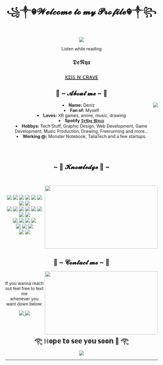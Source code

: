 <body>
  <center>
<h1 align="center">꧁༒☬𝓦𝓮𝓵𝓬𝓸𝓶𝓮 𝓽𝓸 𝓶𝔂 𝓟𝓻𝓸𝓯𝓲𝓵𝓮☬༒꧂</h1>
<br>
<div align="center">
<!-- <a href="https://discord.com/users/202740603790819328" > -->
 <img src="https://media1.giphy.com/media/eWODUP1UxnzGM/giphy.gif?cid=ecf05e47hecdfpwfsm5xuuvprejd8l8qm5wqm8rg035fy916&ep=v1_gifs_search&rid=giphy.gif&ct=g"  />
  <br>
  <p>Listen while reading</p>
  <p style="font-size:22px;">𝕯𝖊𝕹𝖞𝖝</p>
<p><a style="font-size:20px;" href="https://open.spotify.com/track/55phMMJiqMhc3IRlJvERPD?si=06b0919c5f134bd2">ᴋɪꜱꜱ ɴ ᴄʀᴀᴠᴇ</a><p>
<h2 align="center"> 🌠 ~ 𝓐𝓫𝓸𝓾𝓽 𝓶𝓮 ~ 🌠 </h2>
  <div align="center">
<img src="https://media.tenor.com/3OGmmJGewX4AAAAC/eyvallah-eyv.gif" align="right">
  </div>
<li>
 <b>Name:</b> Deniz
</li>
<li>
<b>Fan of:</b> Myself
</li>
<li>
<b>Loves:</b> XR games, anime, music, drawing
</li>
<li>
<b>Spotify</b> <a href="https://open.spotify.com/artist/47ZBZVm19GxKldrBG5Yno8?si=3I6KFOVATGmnl0dUEQo3yQ">𝕯𝖊𝕹𝖞𝖝 𝕸𝖚𝖘𝖎𝖈</a>
</li>
<li>
<b>Hobbys:</b> Tech Stuff, Graphic Design, Web Development, Game Development, Music Production, Drawing, Freerunning and more...
</li>
<li>
<b>Working @:</b> Monster Notebook, TaliaTech and a few startups.
</li>
<br><br><br>
</div>
<div>
<h2 align="center">            ~ 📇 𝓚𝓷𝓸𝔀𝓵𝓮𝓭𝓰𝓮 📇 ~</h2>
 <br>
<p>
  <div align="center">
<img src="https://media.tenor.com/6SVxuCbl2YIAAAAC/recep-ivedik-recep-sihir.gif" align="right" width="373.5px" height="208.5px">
  </div>
</div>
<div>
  <br>
  <p align="center">
    <img src="https://img.shields.io/badge/c-%2300599C.svg?style=for-the-badge&logo=c&logoColor=white"/>
    <img src="https://img.shields.io/badge/-Arduino-00979D?style=for-the-badge&logo=Arduino&logoColor=white"/>
    <img src="https://img.shields.io/badge/c%23-%23239120.svg?style=for-the-badge&logo=c-sharp&logoColor=white"/>
    <img src="https://img.shields.io/badge/css3-%231572B6.svg?style=for-the-badge&logo=css3&logoColor=white"/>
    <img src="https://img.shields.io/badge/html5-%23E34F26.svg?style=for-the-badge&logo=html5&logoColor=white"/>
    <img src="https://img.shields.io/badge/javascript-%23323330.svg?style=for-the-badge&logo=javascript&logoColor=%23F7DF1E"/>
    <img src="https://img.shields.io/badge/typescript-%23007ACC.svg?style=for-the-badge&logo=typescript&logoColor=white"/>
    <img src="https://img.shields.io/badge/python-3670A0?style=for-the-badge&logo=python&logoColor=ffdd54"/>
    <br>
    <img src="https://img.shields.io/badge/node.js%20-%2343853D.svg?&style=for-the-badge&logo=node.js&logoColor=white"/>
    <img src="https://img.shields.io/badge/javascript%20-%23323330.svg?&style=for-the-badge&logo=javascript&logoColor=%23F7DF1E"/>
    <img src="https://img.shields.io/badge/.NET-5C2D91?style=for-the-badge&logo=.net&logoColor=white"/>
    <img src="https://img.shields.io/badge/Electron-191970?style=for-the-badge&logo=Electron&logoColor=white"/>
    <img src="https://img.shields.io/badge/expo-1C1E24?style=for-the-badge&logo=expo&logoColor=#D04A37"/>
    <img src="https://img.shields.io/badge/express.js-%23404d59.svg?style=for-the-badge&logo=express&logoColor=%2361DAFB"/>
    <img src="https://img.shields.io/badge/react-%2320232a.svg?style=for-the-badge&logo=react&logoColor=%2361DAFB"/>
    <img src="https://img.shields.io/badge/react_native-%2320232a.svg?style=for-the-badge&logo=react&logoColor=%2361DAFB"/>
    <br>
    <img src="https://img.shields.io/badge/adobe%20photoshop-%2331A8FF.svg?style=for-the-badge&logo=adobe%20photoshop&logoColor=white"/>
    <img src="https://img.shields.io/badge/Adobe%20After%20Effects-9999FF.svg?style=for-the-badge&logo=Adobe%20After%20Effects&logoColor=white"/>
    <img src="https://img.shields.io/badge/Adobe%20XD-470137?style=for-the-badge&logo=Adobe%20XD&logoColor=#FF61F6"/>
    <img src="https://img.shields.io/badge/figma-%23F24E1E.svg?style=for-the-badge&logo=figma&logoColor=white"/>
    <br>
    <img src="https://img.shields.io/badge/Firebase-039BE5?style=for-the-badge&logo=Firebase&logoColor=white"/>
    <img src="https://img.shields.io/badge/MongoDB-%234ea94b.svg?style=for-the-badge&logo=mongodb&logoColor=white"/>
    <img src="https://img.shields.io/badge/mysql-%2300f.svg?style=for-the-badge&logo=mysql&logoColor=white"/>
    <br>
    <img src="https://img.shields.io/badge/AWS-%23FF9900.svg?style=for-the-badge&logo=amazon-aws&logoColor=white"/>
    <img src="https://img.shields.io/badge/azure-%230072C6.svg?style=for-the-badge&logo=microsoftazure&logoColor=white"/>
    <br>
    <br>
</p>
<br>
<h2 align="center">           📝 ~ 𝓒𝓸𝓷𝓽𝓪𝓬𝓽 𝓶𝓮 ~ 📝</h2>
  <div align="center">
<img src="https://media.tenor.com/4wJb9D4hkjQAAAAd/recep-ivedik1-recep-ivedik.gif" align="right" width="373.5px" height="208.5px">
  </div>
<br>
<p align="center">If you wanna reach out feel free to text me<br>
whenever you want down below:</p>
<p align="center"><a href="https://twitter.com/PoolPartyAkali" target="_blank">
  <img src="https://img.shields.io/badge/Deniz Yunus Göğüş-%23E4405F.svg?style=for-the-badge&logo=Instagram&logoColor=white"/>
</a>
<a href="https://www.linkedin.com/in/deniz-yunus-gogus/" target="_blank">
  <img src="https://img.shields.io/badge/Deniz Yunus Göğüş-%230077B5.svg?style=for-the-badge&logo=linkedin&logoColor=white"/>
</a>
</p>
</div>
<br>
<div>
<h2 align="center">𓂀 ℍ𝕠𝕡𝕖 𝕥𝕠 𝕤𝕖𝕖 𝕪𝕠𝕦 𝕤𝕠𝕠𝕟 🙂 𓂀</h2>
<div align="center">
<img src="https://media.tenor.com/4eVnRwH2VW0AAAAd/recep-recep-ivedik.gif">
</div>
<hr>
</div>
</div>
    </center>
</body>
